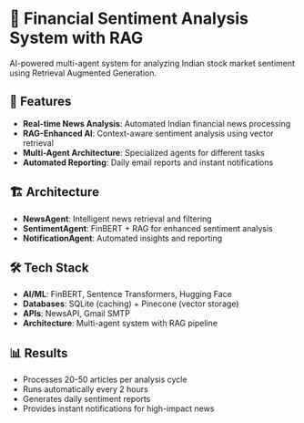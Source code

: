 # 🚀 Financial Sentiment Analysis System with RAG

AI-powered multi-agent system for analyzing Indian stock market sentiment using Retrieval Augmented Generation.

## 🎯 Features
- **Real-time News Analysis**: Automated Indian financial news processing
- **RAG-Enhanced AI**: Context-aware sentiment analysis using vector retrieval
- **Multi-Agent Architecture**: Specialized agents for different tasks
- **Automated Reporting**: Daily email reports and instant notifications

## 🏗️ Architecture
- **NewsAgent**: Intelligent news retrieval and filtering
- **SentimentAgent**: FinBERT + RAG for enhanced sentiment analysis  
- **NotificationAgent**: Automated insights and reporting

## 🛠️ Tech Stack
- **AI/ML**: FinBERT, Sentence Transformers, Hugging Face
- **Databases**: SQLite (caching) + Pinecone (vector storage)
- **APIs**: NewsAPI, Gmail SMTP
- **Architecture**: Multi-agent system with RAG pipeline

## 📊 Results
- Processes 20-50 articles per analysis cycle
- Runs automatically every 2 hours
- Generates daily sentiment reports
- Provides instant notifications for high-impact news
